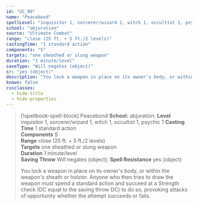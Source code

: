 ```yaml
---
id: "UC_90"
name: "Peacebond"
spellLevel: "inquisitor 1, sorcerer/wizard 1, witch 1, occultist 1, psychic 1"
school: "abjuration"
source: "Ultimate Combat"
range: "close (25 ft. + 5 ft./2 levels)"
castingTime: "1 standard action"
components: "S"
targets: "one sheathed or slung weapon"
duration: "1 minute/level"
saveType: "Will negates (object)"
sr: "yes (object)"
description: "You lock a weapon in place on its owner's body, or within the weapon's sheath or holster. Anyone who then tries to draw the weapon must spend a standard action and succeed at a Strength check (DC equal to the saving throw DC) to do so, provoking attacks of opportunity whether the attempt succeeds or fails."
known: false
cssclasses:
  - hide-title
  - hide-properties
---
```


> [!spellbook-spell-block] Peacebond
> **School:** abjuration; **Level** inquisitor 1, sorcerer/wizard 1, witch 1, occultist 1, psychic 1
> **Casting Time** 1 standard action  
> **Components** S  
> **Range** close (25 ft. + 5 ft./2 levels)  
> **Targets** one sheathed or slung weapon  
> **Duration** 1 minute/level  
> **Saving Throw** Will negates (object); **Spell Resistance** yes (object)
> 
> You lock a weapon in place on its owner's body, or within the weapon's sheath or holster. Anyone who then tries to draw the weapon must spend a standard action and succeed at a Strength check (DC equal to the saving throw DC) to do so, provoking attacks of opportunity whether the attempt succeeds or fails.